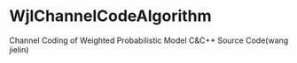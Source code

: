 # WjlChannelCodeAlgorithm
Channel  Coding of Weighted Probabilistic Model C&C++ Source Code(wang jielin)
